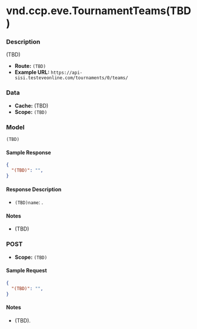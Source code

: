 # vnd.ccp.eve.TournamentTeams(TBD) 

### Description
(TBD)


- **Route:** `(TBD)`
- **Example URL:** `https://api-sisi.testeveonline.com/tournaments/0/teams/`

### Data

- **Cache:** (TBD)
- **Scope:** `(TBD)`

### Model
```
(TBD)
```

#### Sample Response

```json
{
  "(TBD)": "",
}
```

#### Response Description

- `(TBD)name`: .

#### Notes

- (TBD)

### POST

- **Scope:** `(TBD)`

#### Sample Request

```json
{
  "(TBD)": "",
}
```

#### Notes

- (TBD).


